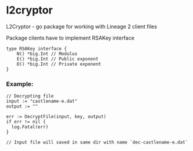 # l2cryptor
L2Cryptor - go package for working with Lineage 2 client files

Package clients have to implement RSAKey interface
```golang
type RSAKey interface {
	N() *big.Int // Modulus
	E() *big.Int // Public exponent
	D() *big.Int // Private exponent
}
```

### Example:
```golang
// Decrypting file
input := "castlename-e.dat"
output := ""

err := DecryptFile(input, key, output)
if err != nil {
  log.Fatal(err)
}

// Input file will saved in same dir with name `dec-castlename-e.dat`
```
